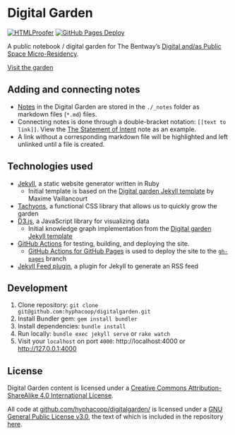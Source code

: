 # Digital Garden

[![HTMLProofer](https://github.com/hyphacoop/digitalgarden/actions/workflows/main.yml/badge.svg)](https://github.com/hyphacoop/digitalgarden/actions/workflows/main.yml)
[![GitHub Pages Deploy](https://github.com/hyphacoop/digitalgarden/actions/workflows/deploy.yml/badge.svg)](https://github.com/hyphacoop/digitalgarden/actions/workflows/deploy.yml)

A public notebook / digital garden for The Bentway’s [Digital and/as Public Space Micro-Residency](https://www.thebentway.ca/stories/the-bentway-announces-eight-micro-residencies-as-part-of-the-digital-and-as-public-space-initiative/).

[Visit the garden](https://digitalgarden.hypha.coop)

## Adding and connecting notes
- [Notes](./_notes) in the Digital Garden are stored in the `./_notes` folder as markdown files (`*.md`) files.
- Connecting notes is done through a double-bracket notation: `[[text to link]]`. View the [The Statement of Intent](./notes/statement-of-intent.md) note as an example.
- A link without a corresponding markdown file will be highlighted and left unlinked until a file is created.

## Technologies used
- [Jekyll](https://jekyllrb.com/), a static website generator written in Ruby
    + Initial template is based on the [Digital garden Jekyll template](https://github.com/maximevaillancourt/digital-garden-jekyll-template) by Maxime Vaillancourt
- [Tachyons](https://tachyons.io/), a functional CSS library that allows us to quickly grow the garden
- [D3.js](https://d3js.org/), a JavaScript library for visualizing data
    + Initial knowledge graph implementation from the [Digital garden Jekyll template](https://github.com/maximevaillancourt/digital-garden-jekyll-template)
- [GitHub Actions](https://github.com/hyphacoop/digitalgarden/actions) for testing, building, and deploying the site.
    + [GitHub Actions for GitHub Pages](https://github.com/peaceiris/actions-gh-pages) is used to deploy the site to the [`gh-pages`](https://github.com/hyphacoop/digitalgarden/tree/gh-pages) branch
- [Jekyll Feed plugin](https://github.com/hyphacoop/jekyll-feed), a plugin for Jekyll to generate an RSS feed

## Development
1. Clone repository: `git clone git@github.com:hyphacoop/digitalgarden.git`
2. Install Bundler gem: `gem install bundler`
3. Install dependencies: `bundle install`
4. Run locally: `bundle exec jekyll serve` or `rake watch`
5. Visit your `localhost` on port `4000`: http://localhost:4000 or http://127.0.0.1:4000

## License
<span xmlns:dct="http://purl.org/dc/terms/" property="dct:title">Digital Garden</span> content is licensed under a <a rel="license" href="http://creativecommons.org/licenses/by-sa/4.0/">Creative Commons Attribution-ShareAlike 4.0 International License</a>.

All code at <a xmlns:cc="http://creativecommons.org/ns#" href="https://github.com/hyphacoop/digitalgarden/" property="cc:attributionName" rel="cc:attributionURL">github.com/hyphacoop/digitalgarden/</a> is licensed under a <a rel="license" href="https://www.gnu.org/licenses/gpl.html">GNU General Public License v3.0</a>, the text of which is included in the repository [here](https://github.com/hyphacoop/digitalgarden/blob/main/LICENSE).
